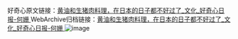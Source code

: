 好奇心原文链接：[黄油和生猪肉料理，在日本的日子都不好过了_文化_好奇心日报-何姗 ](https://www.qdaily.com/articles/10624.html)
WebArchive归档链接：[黄油和生猪肉料理，在日本的日子都不好过了_文化_好奇心日报-何姗 ](http://web.archive.org/web/20170322065512/http://www.qdaily.com:80/articles/10624.html)
![image](http://ww3.sinaimg.cn/large/007d5XDply1g3w3iz45s1j30u02wbe81)